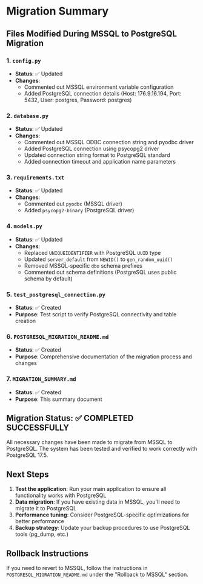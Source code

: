 # Migration Summary

## Files Modified During MSSQL to PostgreSQL Migration

### 1. `config.py`
- **Status**: ✅ Updated
- **Changes**: 
  - Commented out MSSQL environment variable configuration
  - Added PostgreSQL connection details (Host: 176.9.16.194, Port: 5432, User: postgres, Password: postgres)

### 2. `database.py`
- **Status**: ✅ Updated
- **Changes**:
  - Commented out MSSQL ODBC connection string and pyodbc driver
  - Added PostgreSQL connection using psycopg2 driver
  - Updated connection string format to PostgreSQL standard
  - Added connection timeout and application name parameters

### 3. `requirements.txt`
- **Status**: ✅ Updated
- **Changes**:
  - Commented out `pyodbc` (MSSQL driver)
  - Added `psycopg2-binary` (PostgreSQL driver)

### 4. `models.py`
- **Status**: ✅ Updated
- **Changes**:
  - Replaced `UNIQUEIDENTIFIER` with PostgreSQL `UUID` type
  - Updated `server_default` from `NEWID()` to `gen_random_uuid()`
  - Removed MSSQL-specific `dbo` schema prefixes
  - Commented out schema definitions (PostgreSQL uses public schema by default)

### 5. `test_postgresql_connection.py`
- **Status**: ✅ Created
- **Purpose**: Test script to verify PostgreSQL connectivity and table creation

### 6. `POSTGRESQL_MIGRATION_README.md`
- **Status**: ✅ Created
- **Purpose**: Comprehensive documentation of the migration process and changes

### 7. `MIGRATION_SUMMARY.md`
- **Status**: ✅ Created
- **Purpose**: This summary document

## Migration Status: ✅ COMPLETED SUCCESSFULLY

All necessary changes have been made to migrate from MSSQL to PostgreSQL. The system has been tested and verified to work correctly with PostgreSQL 17.5.

## Next Steps

1. **Test the application**: Run your main application to ensure all functionality works with PostgreSQL
2. **Data migration**: If you have existing data in MSSQL, you'll need to migrate it to PostgreSQL
3. **Performance tuning**: Consider PostgreSQL-specific optimizations for better performance
4. **Backup strategy**: Update your backup procedures to use PostgreSQL tools (pg_dump, etc.)

## Rollback Instructions

If you need to revert to MSSQL, follow the instructions in `POSTGRESQL_MIGRATION_README.md` under the "Rollback to MSSQL" section.
